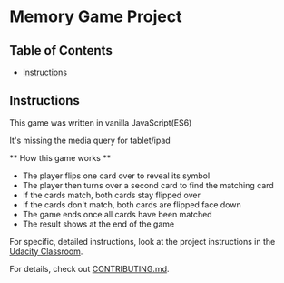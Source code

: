 # Memory Game Project

## Table of Contents

* [Instructions](#instructions)

## Instructions

This game was written in vanilla JavaScript(ES6)

It's missing the media query for tablet/ipad

** How this game works **

* The player flips one card over to reveal its symbol
* The player then turns over a second card to find the matching card
* If the cards match, both cards stay flipped over
* If the cards don't match, both cards are flipped face down
* The game ends once all cards have been matched
* The result shows at the end of the game

For specific, detailed instructions, look at the project instructions in the [Udacity Classroom](https://classroom.udacity.com/me).

For details, check out [CONTRIBUTING.md](CONTRIBUTING.md).
